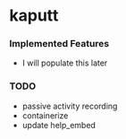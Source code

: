 # kaputt

### Implemented Features

  * I will populate this later
  
### TODO

  * passive activity recording
  * containerize
  * update help_embed
